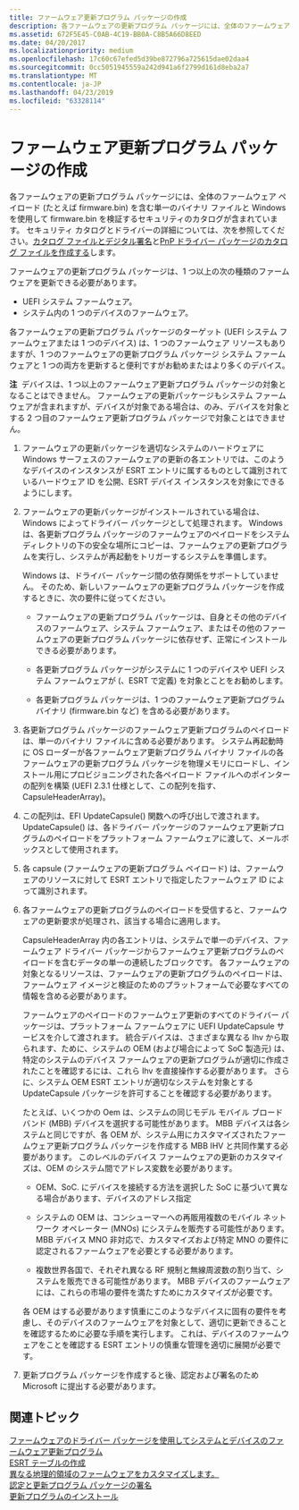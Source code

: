 ```yaml
---
title: ファームウェア更新プログラム パッケージの作成
description: 各ファームウェアの更新プログラム パッケージには、全体のファームウェア ペイロード (たとえば firmware.bin) を含む単一のバイナリ ファイルと Windows を使用して firmware.bin を検証するセキュリティのカタログが含まれています。
ms.assetid: 672F5E45-C0AB-4C19-BB0A-C8B5A66D8EED
ms.date: 04/20/2017
ms.localizationpriority: medium
ms.openlocfilehash: 17c60c67efed5d39be872796a725615dae02daa4
ms.sourcegitcommit: 0cc5051945559a242d941a6f2799d161d8eba2a7
ms.translationtype: MT
ms.contentlocale: ja-JP
ms.lasthandoff: 04/23/2019
ms.locfileid: "63328114"
---
```

# <a name="authoring-a-firmware-update-package"></a>ファームウェア更新プログラム パッケージの作成


各ファームウェアの更新プログラム パッケージには、全体のファームウェア ペイロード (たとえば firmware.bin) を含む単一のバイナリ ファイルと Windows を使用して firmware.bin を検証するセキュリティのカタログが含まれています。 セキュリティ カタログとドライバーの詳細については、次を参照してください。[カタログ ファイルとデジタル署名](https://msdn.microsoft.com/library/windows/hardware/ff537872)と[PnP ドライバー パッケージのカタログ ファイルを作成する](https://msdn.microsoft.com/library/windows/hardware/ff540161)します。

ファームウェアの更新プログラム パッケージは、1 つ以上の次の種類のファームウェアを更新できる必要があります。

-   UEFI システム ファームウェア。
-   システム内の 1 つのデバイスのファームウェア。

各ファームウェアの更新プログラム パッケージのターゲット (UEFI システム ファームウェアまたは 1 つのデバイス) は、1 つのファームウェア リソースもありますが、1 つのファームウェアの更新プログラム パッケージ システム ファームウェアと 1 つの両方を更新すると便利ですがお勧めまたはより多くのデバイス。

**注**  デバイスは、1 つ以上のファームウェア更新プログラム パッケージの対象となることはできません。 ファームウェアの更新パッケージもシステム ファームウェアが含まれますが、デバイスが対象である場合は、のみ、デバイスを対象とする 2 つ目のファームウェア更新プログラム パッケージで対象ことはできません。

 

1.  ファームウェアの更新パッケージを適切なシステムのハードウェアに Windows サーフェスのファームウェアの更新の各エントリでは、このようなデバイスのインスタンスが ESRT エントリに属するものとして識別されているハードウェア ID を公開、ESRT デバイス インスタンスを対象にできるようにします。

2.  ファームウェアの更新パッケージがインストールされている場合は、Windows によってドライバー パッケージとして処理されます。 Windows は、各更新プログラム パッケージのファームウェアのペイロードをシステム ディレクトリの下の安全な場所にコピーは、ファームウェアの更新プログラムを実行し、システムが再起動をトリガーするシステムを準備します。

    Windows は、ドライバー パッケージ間の依存関係をサポートしていません。 そのため、新しいファームウェアの更新プログラム パッケージを作成するときに、次の要件に従ってください。

    -   ファームウェアの更新プログラム パッケージは、自身とその他のデバイスのファームウェア、システム ファームウェア、またはその他のファームウェアの更新プログラム パッケージに依存せず、正常にインストールできる必要があります。
    
    -   各更新プログラム パッケージがシステムに 1 つのデバイスや UEFI システム ファームウェアが (、ESRT で定義) を対象とことをお勧めします。
    
    -   各更新プログラム パッケージは、1 つのファームウェア更新プログラム バイナリ (firmware.bin など) を含める必要があります。

3.  各更新プログラム パッケージのファームウェア更新プログラムのペイロードは、単一のバイナリ ファイルに含める必要があります。 システム再起動時に OS ローダーが各ファームウェア更新プログラム バイナリ ファイルの各ファームウェアの更新プログラム パッケージを物理メモリにロードし、インストール用にプロビジョニングされた各ペイロード ファイルへのポインターの配列を構築 (UEFI 2.3.1 仕様として、この配列を指す、CapsuleHeaderArray)。

4.  この配列は、EFI UpdateCapsule() 関数への呼び出しで渡されます。 UpdateCapsule() は、各ドライバー パッケージのファームウェア更新プログラムのペイロードをプラットフォーム ファームウェアに渡して、メールボックスとして使用されます。

5.  各 capsule (ファームウェアの更新プログラム ペイロード) は、ファームウェアのリソースに対して ESRT エントリで指定したファームウェア ID によって識別されます。

6.  各ファームウェアの更新プログラムのペイロードを受信すると、ファームウェアの更新要求が処理され、該当する場合に適用します。

    CapsuleHeaderArray 内の各エントリは、システムで単一のデバイス、ファームウェア ドライバー パッケージからファームウェア更新プログラムのペイロードを含むデータの単一の連続したブロックです。 各ファームウェアの対象となるリソースは、ファームウェアの更新プログラムのペイロードは、ファームウェア イメージと検証のためのプラットフォームで必要なすべての情報を含める必要があります。

    ファームウェアのペイロードのファームウェア更新のすべてのドライバー パッケージは、プラットフォーム ファームウェアに UEFI UpdateCapsule サービスを介して渡されます。 統合デバイスは、さまざまな異なる Ihv から取られます、ために、システムの OEM (および場合によって SoC 製造元) は、特定のシステムのデバイス ファームウェアの更新プログラムが適切に作成されたことを確認するには、これら Ihv を直接操作する必要があります。 さらに、システム OEM ESRT エントリが適切なシステムを対象とする UpdateCapsule パッケージを許可することを確認する必要があります。

    たとえば、いくつかの Oem は、システムの同じモデル モバイル ブロード バンド (MBB) デバイスを選択する可能性があります。 MBB デバイスは各システムと同じですが、各 OEM が、システム用にカスタマイズされたファームウェア更新プログラム パッケージを作成する MBB IHV と共同作業する必要があります。 このレベルのデバイス ファームウェアの更新のカスタマイズは、OEM のシステム間でアドレス変数を必要があります。

    -   OEM、SoC. にデバイスを接続する方法を選択した SoC に基づいて異なる場合があります、デバイスのアドレス指定
    
    -   システムの OEM は、コンシューマーへの再販用複数のモバイル ネットワーク オペレーター (MNOs) にシステムを販売する可能性があります。 MBB デバイス MNO 非対応で、カスタマイズおよび特定 MNO の要件に認定されるファームウェアを必要とする必要があります。
    
    -   複数世界各国で、それぞれ異なる RF 規制と無線周波数の割り当て、システムを販売できる可能性があります。 MBB デバイスのファームウェアには、これらの市場の要件を満たすためにカスタマイズが必要です。

    各 OEM はする必要があります慎重にこのようなデバイスに固有の要件を考慮し、そのデバイスのファームウェアを対象として、適切に更新できることを確認するために必要な手順を実行します。 これは、デバイスのファームウェアをことを確認する ESRT エントリの慎重な管理を適切に展開が必要です。

7.  更新プログラム パッケージを作成すると後、認定および署名のため Microsoft に提出する必要があります。

## <a name="related-topics"></a>関連トピック
[ファームウェアのドライバー パッケージを使用してシステムとデバイスのファームウェア更新プログラム](system-and-device-firmware-updates-via-a-firmware-driver-package.md)  
[ESRT テーブルの作成](populating-the-esrt-table.md)  
[異なる地理的領域のファームウェアをカスタマイズします。](customizing-firmware-for-different-geographic-regions.md)  
[認定と更新プログラム パッケージの署名](certifying-and-signing-the-update-package.md)  
[更新プログラムのインストール](installing-the-update.md)  



